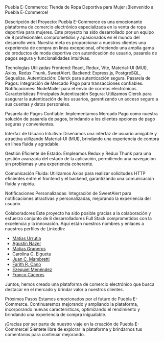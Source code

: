 
Puebla E-Commerce: Tienda de Ropa Deportiva para Mujer
¡Bienvenido a Puebla E-Commerce!

Descripción del Proyecto:
Puebla E-Commerce es una emocionante plataforma de comercio electrónico especializada en la venta de ropa deportiva para mujeres. Este proyecto ha sido desarrollado por un equipo de 8 profesionales comprometidos y apasionados en el mundo del desarrollo web. Nuestra meta es proporcionar a nuestros clientes una experiencia de compra en línea excepcional, ofreciendo una amplia gama de productos de moda deportiva con autenticación de usuario, pasarela de pagos segura y funcionalidades intuitivas.

Tecnologías Utilizadas
Frontend: React, Redux, Vite, Material-UI (MUI), Axios, Redux Thunk, SweetAlert.
Backend: Express.js, PostgreSQL, Sequelize.
Autenticación: Clerck para autenticación segura.
Pasarela de Pagos: Integración de Mercado Pago para transacciones confiables.
Notificaciones: NodeMailer para el envío de correos electrónicos.
Características Principales
Autenticación Segura: Utilizamos Clerck para asegurar la autenticación de los usuarios, garantizando un acceso seguro a sus cuentas y datos personales.

Pasarela de Pagos Confiable: Implementamos Mercado Pago como nuestra solución de pasarela de pagos, brindando a los clientes opciones de pago seguras y convenientes.

Interfaz de Usuario Intuitiva: Diseñamos una interfaz de usuario amigable y atractiva utilizando Material-UI (MUI), brindando una experiencia de compra en línea fluida y agradable.

Gestión Eficiente de Estado: Empleamos Redux y Redux Thunk para una gestión avanzada del estado de la aplicación, permitiendo una navegación sin problemas y una experiencia coherente.

Comunicación Fluida: Utilizamos Axios para realizar solicitudes HTTP eficientes entre el frontend y el backend, garantizando una comunicación fluida y rápida.

Notificaciones Personalizadas: Integración de SweetAlert para notificaciones atractivas y personalizadas, mejorando la experiencia del usuario.

Colaboradores
Este proyecto ha sido posible gracias a la colaboración y esfuerzo conjunto de 8 desarrolladores Full Stack comprometidos con la excelencia y la innovación. Aquí están nuestros nombres y enlaces a nuestros perfiles de LinkedIn:


- [Matias Urrutia](https://www.linkedin.com/in/mat%C3%ADas-urrutia-de-ter%C3%A1n-16695a20b/)
- [Agustin Nazer](https://www.linkedin.com/in/agust%C3%ADnnazer/)
- [Matias Graneros](https://www.linkedin.com/in/matias-graneros-86605388/)
- [Carolina C. Elgueta](https://www.linkedin.com/in/carolina-carvacho-elgueta-263469130/)
- [Juan C. Mambretti](https://www.linkedin.com/in/juan-cruz-mambretti-a8a3a9281/)
- [Farith R. Cano](https://www.linkedin.com/in/farith-romero-cano-7b80a5126/)
- [Ezequiel Menéndez](https://www.linkedin.com/in/ezequiel-men%C3%A9ndez-888381218/)
- [Franco Cáceres](https://www.linkedin.com/in/franco-c%C3%A1ceres-2731a0273/)


Juntos, hemos creado una plataforma de comercio electrónico que busca destacar en el mercado y brindar valor a nuestros clientes.

Próximos Pasos
Estamos emocionados por el futuro de Puebla E-Commerce. Continuaremos mejorando y ampliando la plataforma, incorporando nuevas características, optimizando el rendimiento y brindando una experiencia de compra inigualable.

¡Gracias por ser parte de nuestro viaje en la creación de Puebla E-Commerce! Siéntete libre de explorar la plataforma y brindarnos tus comentarios para continuar mejorando.
